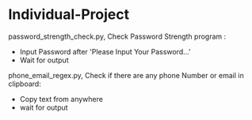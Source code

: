 # Individual-Project

password_strength_check.py,
Check Password Strength program :
  - Input Password after 'Please Input Your Password...'
  - Wait for output
  
phone_email_regex.py,
Check if there are any phone Number or email in clipboard:
  - Copy text from anywhere
  - wait for output
